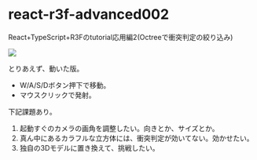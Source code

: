 # react-r3f-advanced002
React+TypeScript+R3Fのtutorial応用編2(Octreeで衝突判定の絞り込み)

![](https://storage.googleapis.com/zenn-user-upload/c75d91b903e1-20240102.png)

とりあえず、動いた版。
- W/A/S/Dボタン押下で移動。
- マウスクリックで発射。

下記課題あり。
1. 起動すぐのカメラの画角を調整したい。向きとか、サイズとか。
2. 真ん中にあるカラフルな立方体には、衝突判定が効いてない。効かせたい。
3. 独自の3Dモデルに置き換えて、挑戦したい。
